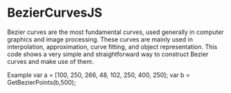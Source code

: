 # BezierCurvesJS

Bezier curves are the most fundamental curves, used generally in computer graphics and image processing. These curves are mainly used in interpolation, approximation, curve fitting, and object representation. This code shows a very simple and straightforward way to construct Bezier curves and make use of them.

Example
var a = [100, 250, 266, 48, 102, 250, 400, 250];
var b = GetBezierPoints(b,500);
